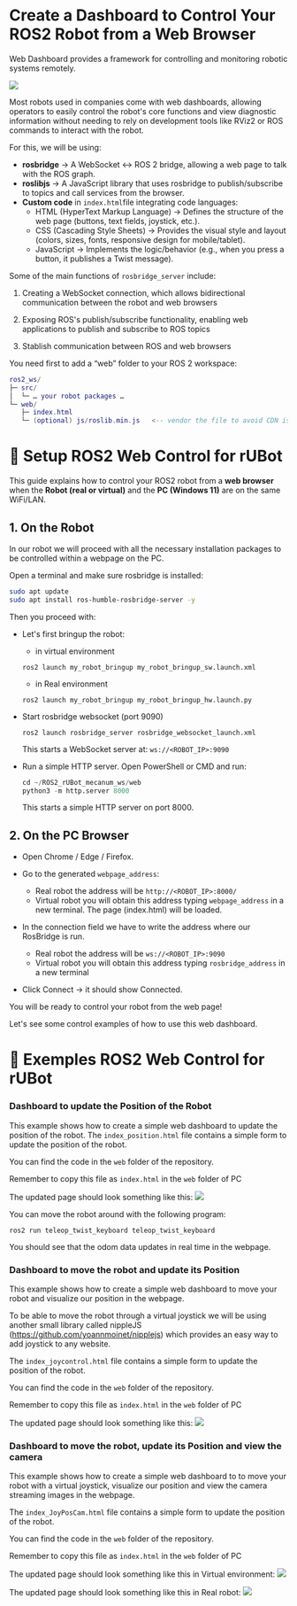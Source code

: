 # Create a Dashboard to Control Your ROS2 Robot from a Web Browser
Web Dashboard provides a framework for controlling and monitoring robotic systems remotely.

![](./Images/06_Web/Dashboard.png)

Most robots used in companies come with web dashboards, allowing operators to easily control the robot's core functions and view diagnostic information without needing to rely on development tools like RViz2 or ROS commands to interact with the robot.

For this, we will be using:
- **rosbridge** → A WebSocket ↔︎ ROS 2 bridge, allowing a web page to talk with the ROS graph.
- **roslibjs** → A JavaScript library that uses rosbridge to publish/subscribe to topics and call services from the browser.
- **Custom code** in `index.html`file integrating code languages:
    - HTML (HyperText Markup Language) → Defines the structure of the web page (buttons, text fields, joystick, etc.).
    - CSS (Cascading Style Sheets) → Provides the visual style and layout (colors, sizes, fonts, responsive design for mobile/tablet).
    - JavaScript → Implements the logic/behavior (e.g., when you press a button, it publishes a Twist message).

Some of the main functions of `rosbridge_server` include:

1. Creating a WebSocket connection, which allows bidirectional communication between the robot and web browsers⁠⁠

2. Exposing ROS's publish/subscribe functionality, enabling web applications to publish and subscribe to ROS topics⁠⁠

3. Stablish communication between ROS and web browsers

You need first to add a “web” folder to your ROS 2 workspace:

````lua
ros2_ws/
├─ src/
│  └─ … your robot packages …
└─ web/
   ├─ index.html
   └─ (optional) js/roslib.min.js   <-- vendor the file to avoid CDN issues
````

# 🚀 Setup ROS2 Web Control for rUBot 

This guide explains how to control your ROS2 robot from a **web browser**  
when the **Robot (real or virtual)** and the **PC (Windows 11)** are on the same WiFi/LAN.

## 1. On the **Robot**

In our robot we will proceed with all the necessary installation packages to be controlled within a webpage on the PC. 

Open a terminal and make sure rosbridge is installed:
```bash
sudo apt update
sudo apt install ros-humble-rosbridge-server -y
````
Then you proceed with:
- Let's first bringup the robot:
    - in virtual environment
    ````shell
    ros2 launch my_robot_bringup my_robot_bringup_sw.launch.xml
    ````
    - in Real environment
    ````shell
    ros2 launch my_robot_bringup my_robot_bringup_hw.launch.py
    ````
- Start rosbridge websocket (port 9090)
    ````shell
    ros2 launch rosbridge_server rosbridge_websocket_launch.xml
    ````
    This starts a WebSocket server at: `ws://<ROBOT_IP>:9090`
        
- Run a simple HTTP server. Open PowerShell or CMD and run:
    ````python
    cd ~/ROS2_rUBot_mecanum_ws/web
    python3 -m http.server 8000
    ````
    This starts a simple HTTP server on port 8000.  

## 2. On the **PC Browser**

- Open Chrome / Edge / Firefox.

- Go to the generated `webpage_address`:
    - Real robot the address will be `http://<ROBOT_IP>:8000/`
    - Virtual robot you will obtain this address typing `webpage_address` in a new terminal.
    The page (index.html) will be loaded.
- In the connection field we have to write the address where our RosBridge is run. 
    - Real robot the address will be `ws://<ROBOT_IP>:9090`
    - Virtual robot you will obtain this address typing `rosbridge_address` in a new terminal
- Click Connect → it should show Connected.

You will be ready to control your robot from the web page!

Let's see some control examples of how to use this web dashboard.

# 🚀 Exemples ROS2 Web Control for rUBot 
### Dashboard to update the Position of the Robot

This example shows how to create a simple web dashboard to update the position of the robot. The `index_position.html` file contains a simple form to update the position of the robot.

You can find the code in the `web` folder of the repository.

Remember to copy this file as `index.html` in the `web` folder of PC

The updated page should look something like this:
![](./Images/06_Web/PosDashboard.png)

You can move the robot around with the following program:
````shell
ros2 run teleop_twist_keyboard teleop_twist_keyboard
````
You should see that the odom data updates in real time in the webpage.

### Dashboard to move the robot and update its Position
This example shows how to create a simple web dashboard to move your robot and visualize our position in the webpage.

To be able to move the robot through a virtual joystick we will be using another small library called nippleJS (https://github.com/yoannmoinet/nipplejs) which provides an easy way to add joystick to any website.

The `index_joycontrol.html` file contains a simple form to update the position of the robot.

You can find the code in the `web` folder of the repository.

Remember to copy this file as `index.html` in the `web` folder of PC

The updated page should look something like this:
![](./Images/06_Web/JoyDashboard.png)

### Dashboard to move the robot, update its Position and view the camera
This example shows how to create a simple web dashboard to to move your robot with a virtual joystick, visualize our position and view the camera streaming images in the webpage.

The `index_JoyPosCam.html` file contains a simple form to update the position of the robot.

You can find the code in the `web` folder of the repository.

Remember to copy this file as `index.html` in the `web` folder of PC

The updated page should look something like this in Virtual environment:
![](./Images/06_Web/JoyPosCamDashboard.png)

The updated page should look something like this in Real robot:
![](./Images/06_Web/RealDashboard.png)
